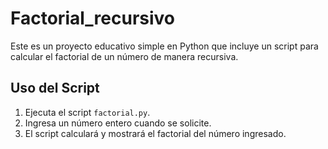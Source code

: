 # Factorial_recursivo
Este es un proyecto educativo simple en Python que incluye un script para calcular el factorial de un número de manera recursiva.

## Uso del Script

1. Ejecuta el script `factorial.py`.
2. Ingresa un número entero cuando se solicite.
3. El script calculará y mostrará el factorial del número ingresado.
